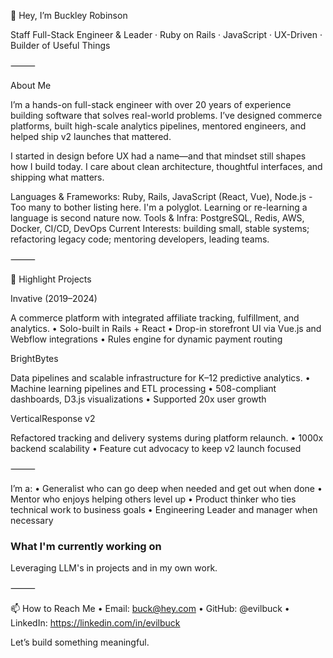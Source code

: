 👋 Hey, I’m Buckley Robinson

Staff Full-Stack Engineer & Leader · Ruby on Rails · JavaScript · UX-Driven · Builder of Useful Things

⸻

About Me

I’m a hands-on full-stack engineer with over 20 years of experience building software that solves real-world problems. I’ve designed commerce platforms, built high-scale analytics pipelines, mentored engineers, and helped ship v2 launches that mattered.

I started in design before UX had a name—and that mindset still shapes how I build today. I care about clean architecture, thoughtful interfaces, and shipping what matters.

Languages & Frameworks: Ruby, Rails, JavaScript (React, Vue), Node.js - Too many to bother listing here. I'm a polyglot. Learning or re-learning a language is second nature now.
Tools & Infra: PostgreSQL, Redis, AWS, Docker, CI/CD, DevOps
Current Interests: building small, stable systems; refactoring legacy code; mentoring developers, leading teams.

⸻

🚀 Highlight Projects

Invative (2019–2024)

A commerce platform with integrated affiliate tracking, fulfillment, and analytics.
• Solo-built in Rails + React
• Drop-in storefront UI via Vue.js and Webflow integrations
• Rules engine for dynamic payment routing

BrightBytes

Data pipelines and scalable infrastructure for K–12 predictive analytics.
• Machine learning pipelines and ETL processing
• 508-compliant dashboards, D3.js visualizations
• Supported 20x user growth

VerticalResponse v2

Refactored tracking and delivery systems during platform relaunch.
• 1000x backend scalability
• Feature cut advocacy to keep v2 launch focused

⸻

I’m a:
• Generalist who can go deep when needed and get out when done
• Mentor who enjoys helping others level up
• Product thinker who ties technical work to business goals
• Engineering Leader and manager when necessary

### What I'm currently working on

Leveraging LLM's in projects and in my own work. 

⸻

📫 How to Reach Me
• Email: buck@hey.com
• GitHub: @evilbuck
• LinkedIn: https://linkedin.com/in/evilbuck

Let’s build something meaningful.
